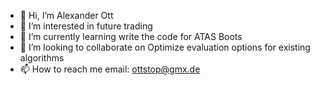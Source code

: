 - 👋 Hi, I’m Alexander Ott
- 👀 I’m interested in future trading 
- 🌱 I’m currently learning write the code for ATAS Boots
- 💞️ I’m looking to collaborate on Optimize evaluation options for existing algorithms
- 📫 How to reach me email: ottstop@gmx.de

<!---
ott-stop/ott-stop is a ✨ special ✨ repository because its `README.md` (this file) appears on your GitHub profile.
You can click the Preview link to take a look at your changes.
--->
